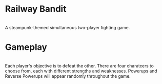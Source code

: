 <h1> Railway Bandit </h1> <br>
A steampunk-themed simultaneous two-player fighting game. 

<h1> Gameplay </h1> <br>
Each player's objective is to defeat the other. There are four charatcers to choose from, each with different strengths and weaknesses. 
Powerups and Reverse Powerups will appear randomly throughout the game. 

